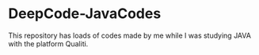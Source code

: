 # DeepCode-JavaCodes
 This repository has loads of codes made by me while I was studying JAVA with the platform Qualiti. 
